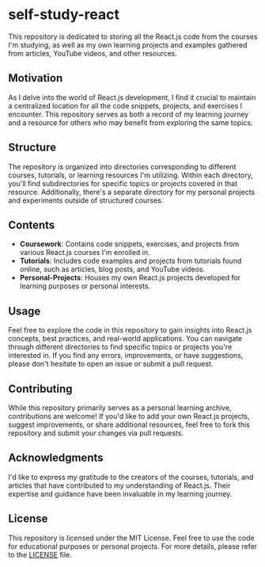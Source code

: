 # self-study-react

This repository is dedicated to storing all the React.js code from the courses I'm studying, as well as my own learning projects and examples gathered from articles, YouTube videos, and other resources.

## Motivation

As I delve into the world of React.js development, I find it crucial to maintain a centralized location for all the code snippets, projects, and exercises I encounter. This repository serves as both a record of my learning journey and a resource for others who may benefit from exploring the same topics.

## Structure

The repository is organized into directories corresponding to different courses, tutorials, or learning resources I'm utilizing. Within each directory, you'll find subdirectories for specific topics or projects covered in that resource. Additionally, there's a separate directory for my personal projects and experiments outside of structured courses.

## Contents

- **Coursework**: Contains code snippets, exercises, and projects from various React.js courses I'm enrolled in.
- **Tutorials**: Includes code examples and projects from tutorials found online, such as articles, blog posts, and YouTube videos.
- **Personal-Projects**: Houses my own React.js projects developed for learning purposes or personal interests.

## Usage

Feel free to explore the code in this repository to gain insights into React.js concepts, best practices, and real-world applications. You can navigate through different directories to find specific topics or projects you're interested in. If you find any errors, improvements, or have suggestions, please don't hesitate to open an issue or submit a pull request.

## Contributing

While this repository primarily serves as a personal learning archive, contributions are welcome! If you'd like to add your own React.js projects, suggest improvements, or share additional resources, feel free to fork this repository and submit your changes via pull requests.

## Acknowledgments

I'd like to express my gratitude to the creators of the courses, tutorials, and articles that have contributed to my understanding of React.js. Their expertise and guidance have been invaluable in my learning journey.

## License

This repository is licensed under the MIT License. Feel free to use the code for educational purposes or personal projects. For more details, please refer to the [LICENSE](LICENSE) file.

